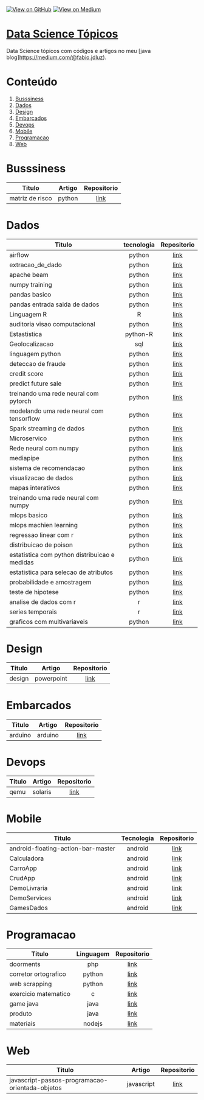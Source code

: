 [![View on GitHub](https://img.shields.io/badge/GitHub-View_on_GitHub-blue?logo=GitHub)](https://github.com/binhojulix/machine-learning)  [![View on Medium](https://img.shields.io/badge/Medium-View%20on%20Medium-red?logo=medium)](https://medium.com/@fabio.jdluz) 
# [Data Science Tópicos](https://github.com/binhojulix/machine-learning)
Data Science tópicos com códigos e artigos no meu [java blog]https://medium.com/@fabio.jdluz). 



# Conteúdo
1.  [Busssiness](#busssiness)
2.  [Dados](#dados)
3.  [Design](#design)
4.  [Embarcados](#embarcados)
5.  [Devops](#devops)
6.  [Mobile](#mobile)
7.  [Programacao](#programacao)
8.  [Web](#web)




# Busssiness
| Titulo        | Artigo           | Repositorio  |
| ------------- |:-------------:| :-----:|
| matriz de risco | python | [link](https://github.com/binhojulix/portfolio/tree/master/dados/airflow/chapter01)

# Dados
| Titulo        |tecnologia         | Repositorio  |
| ------------- |:-------------:| :-----:|
| airflow | python | [link](https://github.com/binhojulix/portfolio/tree/master/dados/airflow/chapter01) |
| extracao_de_dado | python | [link](https://github.com/binhojulix/portfolio/tree/master/dados/airflow/chapter01) |
| apache beam | python | [link](https://github.com/binhojulix/portfolio/tree/master/dados/airflow/chapter01) |
| numpy training | python |[link](https://github.com/binhojulix/portfolio/tree/master/dados/machinelearning/numpy-training-main) |
| pandas basico| python | [link](https://github.com/binhojulix/portfolio/tree/master/dados/machinelearning/pandas-basico-main) |
| pandas entrada saida de dados| python | [link](https://github.com/binhojulix/portfolio/tree/master/dados/machinelearning/pandas-entrada-saida-de-dados-main) |
| Linguagem R| R| [link](https://github.com/binhojulix/portfolio/tree/master/dados/linguagem_r) |
| auditoria visao computacional| python| [link](https://github.com/binhojulix/portfolio/tree/master/dados/visaocomputacional/fiap-ml-visao-computacional-auditoria-video-master) |
| Estastistica| python-R| [link](https://github.com/binhojulix/portfolio/tree/master/dados/Estat%C3%ADstica) |
| Geolocalizacao| sql| [link](https://github.com/binhojulix/portfolio/tree/master/dados/geolacalizacao) |
| linguagem python | python| [link](https://github.com/binhojulix/portfolio/tree/master/dados/linguagem_python) |
| deteccao de fraude | python| [link](https://github.com/binhojulix/portfolio/tree/master/dados/machinelearning/deteccao_fraude) |
| credit score | python| [link](https://github.com/binhojulix/portfolio/tree/master/dados/machinelearning/credit_score) |
| predict future sale| python| [link](https://github.com/binhojulix/portfolio/tree/master/dados/machinelearning/predict_future_sale) |
| treinando uma rede neural com pytorch| python| [link](https://github.com/binhojulix/portfolio/tree/master/dados/redes_neurais/trainando_uma_re_neural_com_pytorch) |
| modelando uma rede neural com tensorflow| python| [link](https://github.com/binhojulix/portfolio/tree/master/dados/redes_neurais/trainando_uma_re_neural_com_pytorch) |
| Spark streaming de dados | python| [link](https://github.com/binhojulix/portfolio/tree/master/dados/spark/streaming_de_dados) |
| Microservico | python | [link](https://github.com/binhojulix/portfolio/tree/master/programacao/python/flaskApp)|
| Rede neural com numpy | python | [link](https://github.com/binhojulix/portfolio/tree/master/dados/redes_neurais/rede_neural_com_numpy)|
| mediapipe | python | [link](https://github.com/binhojulix/portfolio/tree/master/dados/opencv/mediapipe)|
| sistema de recomendacao | python | [link](https://github.com/binhojulix/portfolio/tree/master/dados/machinelearning/sistema_recomendacao)|
| visualizacao de dados | python | [link](https://github.com/binhojulix/portfolio/tree/master/dados/machinelearning/visualizacao_de_dados)|
| mapas interativos | python | [link](https://github.com/binhojulix/portfolio/tree/master/dados/geolacalizacao/mapas_iterativos/Geoopandas)|
| treinando uma rede neural com numpy | python | [link](https://github.com/binhojulix/portfolio/tree/master/dados/redes_neurais/rede_neural_com_numpy)|
| mlops basico| python | [link](https://github.com/binhojulix/portfolio/tree/master/dados/mlops/mlops-machine-learning)|
| mlops machien learning| python | [link](https://github.com/binhojulix/portfolio/tree/master/dados/mlops/mlops)|
| regressao linear com r| python | [link](https://github.com/binhojulix/portfolio/tree/master/dados/estatistica/ajuste_interpretacao_regressao_linear_com_r)|
| distribuicao de poison| python | [link](https://github.com/binhojulix/portfolio/tree/master/dados/estatistica/distribuicao_poison)|
| estatistica com python distribuicao e medidas| python | [link](https://github.com/binhojulix/portfolio/tree/master/dados/estatistica/estatistica_com_python_distribuicao_e_medidas)|
| estatistica para selecao de atributos| python | [link](https://github.com/binhojulix/portfolio/tree/master/dados/estatistica/estatistica_para_selecao_de_atributos)|
| probabilidade e amostragem | python | [link](https://github.com/binhojulix/portfolio/tree/master/dados/estatistica/probabilidade_e_amostragem)|
| teste de hipotese| python | [link](https://github.com/binhojulix/portfolio/tree/master/dados/estatistica/teste_de_hipotese)|
| analise de dados com r| r| [link](https://github.com/binhojulix/portfolio/tree/master/dados/linguagem_r/analise_de_dados_com_R)|
| series temporais| r| [link](https://github.com/binhojulix/portfolio/tree/master/dados/linguagem_r/series_temporais_com_R)|
| graficos com multivariaveis| python| [link](https://github.com/binhojulix/portfolio/tree/master/dados/machine_learning/graficos_multivariaveis)|

# Design
| Titulo        | Artigo           | Repositorio  |
| ------------- |:-------------:| :-----:|
| design | powerpoint | [link](https://github.com/binhojulix/portfolio/tree/master/design) |



# Embarcados
| Titulo        | Artigo           | Repositorio  |
| ------------- |:-------------:| :-----:|
| arduino | arduino | [link](https://github.com/binhojulix/portfolio/tree/master/embarcados/arduino) |


# Devops
| Titulo        | Artigo           | Repositorio  |
| ------------- |:-------------:| :-----:|
| qemu | solaris | [link](https://github.com/binhojulix/portfolio/tree/master/infra/so/solaris) |

# Mobile
| Titulo        | Tecnologia          | Repositorio  |
| ------------- |:-------------:| :-----:|
| android-floating-action-bar-master | android | [link](https://github.com/binhojulix/portfolio/tree/master/mobile/android/android-floating-action-bar-master) |
| Calculadora | android | [link](https://github.com/binhojulix/portfolio/tree/master/mobile/android/Calculadora) |
| CarroApp | android | [link](https://github.com/binhojulix/portfolio/tree/master/mobile/android/CarroApp) |
| CrudApp | android | [link](https://github.com/binhojulix/portfolio/tree/master/mobile/android/CrudApp) |
| DemoLivraria | android | [link](https://github.com/binhojulix/portfolio/tree/master/mobile/android/DemoLivraria) |
| DemoServices | android | [link](https://github.com/binhojulix/portfolio/tree/master/mobile/android/DemoServices) |
| GamesDados | android | [link](https://github.com/binhojulix/portfolio/tree/master/mobile/android/GamesDados) |




# Programacao
| Titulo        | Linguagem           | Repositorio  |
| ------------- |:-------------:| :-----:|
| doorments | php | [link](https://github.com/binhojulix/portfolio/tree/master/programacao/php/doorments) |
| corretor ortografico| python | [link](https://github.com/binhojulix/portfolio/tree/master/programacao/python/corretor-ortografico) |
| web scrapping | python | [link](https://github.com/binhojulix/portfolio/tree/master/programacao/python/web-scrapping-ml) |
| exercicio matematico| c | [link](https://github.com/binhojulix/portfolio/tree/master/programacao/c/ExercicioMatematico) |
| game java| java | [link](https://github.com/binhojulix/portfolio/tree/master/programacao/java/game_java) |
| produto| java | [link](https://github.com/binhojulix/portfolio/tree/master/programacao/java/produto) |
| materiais| nodejs | [link](https://github.com/binhojulix/portfolio/tree/master/programacao/nodejs/materiais) |



# Web
| Titulo        | Artigo           | Repositorio  |
| ------------- |:-------------:| :-----:|
| javascript-passos-programacao-orientada-objetos | javascript | [link](https://github.com/binhojulix/portfolio/tree/master/web/js/javascript-passos-programacao-orientada-objetos) |










